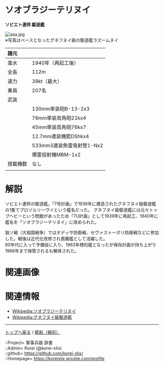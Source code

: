 # ソオブラジーテリヌイ
**ソビエト連邦 駆逐艦**  

![aaa.jpg](https://bn02pap001files.storage.live.com/y4mXzcu-xqKt2_DyJeuq-y1KSQ84rIzq3VFWR4HfvuFdnWhQjCBa1oUfeNIkYROJzVtnPfmdIFjfnoejp9roJeLKuJz3H-tIFn4IDHXOF-onrXTzulx9_a0ay_3-MZBGObOsp6K7OCFSfFGPK5AZuwwIMwI1KA9QWRU0WaS1x39SNwLsoN_5mwR6AQTm7_Z9ZBp?width=640&height=468&cropmode=none)  
※写真はベースとなったグネフヌイ級の駆逐艦ラズームヌイ  


|諸元  |  |
|:--|:--|
|進水  |1940年（再起工後）  |
|全長  |112m  |
|速力  |39kt（最大）  |
|乗員  |207名  |
|武装  |  |
||130mm単装砲B-13-2x3  |
||76mm単装高角砲21kx4  |
||45mm単装高角砲76kx7  |
||12.7mm連装機銃DShkx4  |
||533mm3連装魚雷発射管1-Nx2  |
||爆雷投射機MBM-1x2  |
|搭載機数  |なし  |
||  |


# 解説
ソビエト連邦の駆逐艦。「7号計画」で1936年に建造されたグネフヌイ級駆逐艦の1隻でプロゾルリーヴイという艦名だった。
グネフヌイ級駆逐艦には元々トップヘビーという問題があったため「7U計画」として1939年に再起工、1940年に艦名を「ソオブラジーテリヌイ」に改められた。  
  
独ソ戦（大祖国戦争）ではオデッサ防衛戦、セヴァストーポリ防衛戦などに参加した。戦後は近代化改修され救難艦として活躍した。  
60年代に入って予備役に入り、1963年標的艦となったが保存計画が持ち上がり1966年まで保管されるも解体された。  



# 関連画像






# 関連情報
* [Wikipedia:ソオブラジーテリヌイ](https://bit.ly/3BB7Pno)
* [Wikipedia:グネフヌイ級駆逐艦](https://ja.wikipedia.org/wiki/%E3%82%B0%E3%83%8D%E3%83%95%E3%83%8C%E3%82%A4%E7%B4%9A%E9%A7%86%E9%80%90%E8%89%A6)


***
[トップへ戻る](/readme.md) / [艦船（戦前）](/ship_old/readme.md)  
  
::Project= 軍事兵器 辞書  
::Admin= Korei (@korei-xlix)  
::github= https://github.com/korei-xlix/  
::Homepage= https://koreixlix.wixsite.com/profile  
